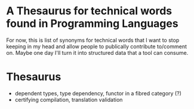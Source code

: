 A Thesaurus for technical words found in Programming Languages
==

For now, this is list of synonyms for technical words that I want to stop
keeping in my head and allow people to publically contribute to/comment on.
Maybe one day I'll turn it into structured data that a tool can consume.

Thesaurus
==

- dependent types, type dependency, functor in a fibred category (?) 
- certifying compilation, translation validation
